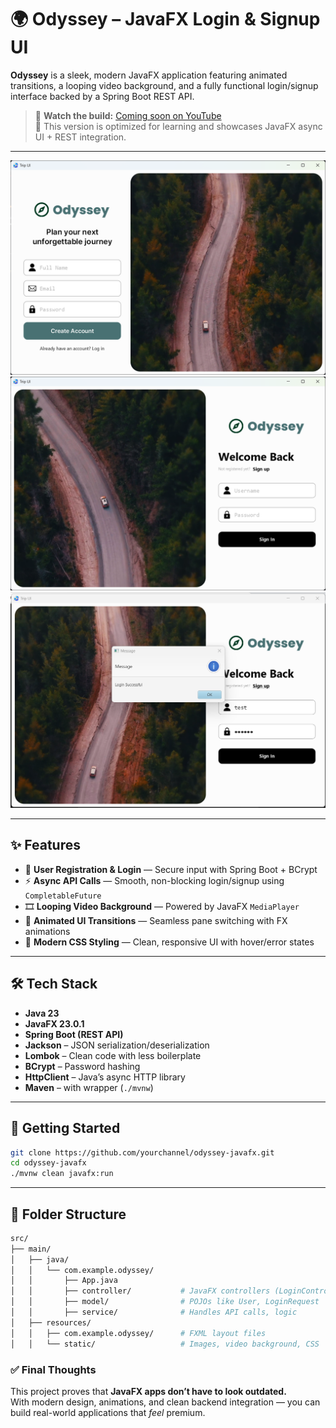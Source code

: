 # 🌍 Odyssey – JavaFX Login & Signup UI

**Odyssey** is a sleek, modern JavaFX application featuring animated transitions, a looping video background, and a fully functional login/signup interface backed by a Spring Boot REST API.

> 🎥 **Watch the build:** [Coming soon on YouTube](https://youtube.com/@yourchannel)  
> 🔁 This version is optimized for learning and showcases JavaFX async UI + REST integration.

---

<p float="left">
  <img src="src/main/resources/static/demo/img.png" width="800"/>
  <img src="src/main/resources/static/demo/img_1.png" width="800"/>
  <img src="src/main/resources/static/demo/img_2.png" width="800"/>
</p>

---

## ✨ Features

- 🔐 **User Registration & Login** — Secure input with Spring Boot + BCrypt
- ⚡ **Async API Calls** — Smooth, non-blocking login/signup using `CompletableFuture`
- 🎞️ **Looping Video Background** — Powered by JavaFX `MediaPlayer`
- 🧭 **Animated UI Transitions** — Seamless pane switching with FX animations
- 🎨 **Modern CSS Styling** — Clean, responsive UI with hover/error states

---

## 🛠️ Tech Stack

- **Java 23**
- **JavaFX 23.0.1**
- **Spring Boot (REST API)**
- **Jackson** – JSON serialization/deserialization
- **Lombok** – Clean code with less boilerplate
- **BCrypt** – Password hashing
- **HttpClient** – Java’s async HTTP library
- **Maven** – with wrapper (`./mvnw`)

---

## 🚀 Getting Started

```bash
git clone https://github.com/yourchannel/odyssey-javafx.git
cd odyssey-javafx
./mvnw clean javafx:run
```

---

## 📂 Folder Structure

```bash
src/
├── main/
│   ├── java/
│   │   └── com.example.odyssey/
│   │       ├── App.java
│   │       ├── controller/           # JavaFX controllers (LoginController, etc.)
│   │       ├── model/                # POJOs like User, LoginRequest
│   │       ├── service/              # Handles API calls, logic
│   ├── resources/
│   │   ├── com.example.odyssey/      # FXML layout files
│   │   └── static/                   # Images, video background, CSS
```



### ✅ Final Thoughts

This project proves that **JavaFX apps don’t have to look outdated.**  
With modern design, animations, and clean backend integration — you can build real-world applications that *feel* premium.
